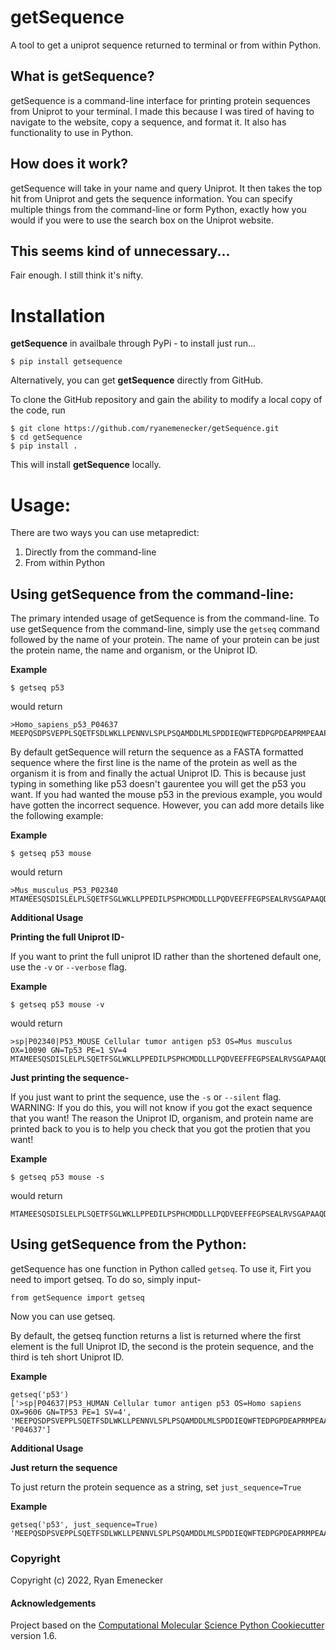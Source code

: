 getSequence
==============================

A tool to get a uniprot sequence returned to terminal or from within Python.

## What is getSequence?

getSequence is a command-line interface for printing protein sequences from Uniprot to your terminal. I made this because I was tired of having to navigate to the website, copy a sequence, and format it. It also has functionality to use in Python.

## How does it work?

getSequence will take in your name and query Uniprot. It then takes the top hit from Uniprot and gets the sequence information. You can specify multiple things from the command-line or form Python, exactly how you would if you were to use the search box on the Uniprot website.

## This seems kind of unnecessary...

Fair enough. I still think it's nifty.

# Installation

**getSequence** in availbale through PyPi - to install just run...

	$ pip install getsequence


Alternatively, you can get **getSequence** directly from GitHub. 

To clone the GitHub repository and gain the ability to modify a local copy of the code, run

	$ git clone https://github.com/ryanemenecker/getSequence.git
	$ cd getSequence
	$ pip install .

This will install **getSequence** locally.

# Usage:

There are two ways you can use metapredict:
1. Directly from the command-line
2. From within Python

## Using getSequence from the command-line:

The primary intended usage of getSequence is from the command-line. To use getSequence from the command-line, simply use the ``getseq`` command followed by the name of your protein. The name of your protein can be just the protein name, the name and organism, or the Uniprot ID. 

**Example**

	$ getseq p53

would return

	>Homo_sapiens_p53_P04637
	MEEPQSDPSVEPPLSQETFSDLWKLLPENNVLSPLPSQAMDDLMLSPDDIEQWFTEDPGPDEAPRMPEAAPPVAPAPAAPTPAAPAPAPSWPLSSSVPSQKTYQGSYGFRLGFLHSGTAKSVTCTYSPALNKMFCQLAKTCPVQLWVDSTPPPGTRVRAMAIYKQSQHMTEVVRRCPHHERCSDSDGLAPPQHLIRVEGNLRVEYLDDRNTFRHSVVVPYEPPEVGSDCTTIHYNYMCNSSCMGGMNRRPILTIITLEDSSGNLLGRNSFEVRVCACPGRDRRTEEENLRKKGEPHHELPPGSTKRALPNNTSSSPQPKKKPLDGEYFTLQIRGRERFEMFRELNEALELKDAQAGKEPGGSRAHSSHLKSKKGQSTSRHKKLMFKTEGPDSD

By default getSequence will return the sequence as a FASTA formatted sequence where the first line is the name of the protein as well as the organism it is from and finally the actual Uniprot ID. This is because just typing in something like p53 doesn't gaurentee you will get the p53 you want. If you had wanted the mouse p53 in the previous example, you would have gotten the incorrect sequence. However, you can add more details like the following example:

**Example**

	$ getseq p53 mouse

would return

	>Mus_musculus_P53_P02340
	MTAMEESQSDISLELPLSQETFSGLWKLLPPEDILPSPHCMDDLLLPQDVEEFFEGPSEALRVSGAPAAQDPVTETPGPVAPAPATPWPLSSFVPSQKTYQGNYGFHLGFLQSGTAKSVMCTYSPPLNKLFCQLAKTCPVQLWVSATPPAGSRVRAMAIYKKSQHMTEVVRRCPHHERCSDGDGLAPPQHLIRVEGNLYPEYLEDRQTFRHSVVVPYEPPEAGSEYTTIHYKYMCNSSCMGGMNRRPILTIITLEDSSGNLLGRDSFEVRVCACPGRDRRTEEENFRKKEVLCPELPPGSAKRALPTCTSASPPQKKKPLDGEYFTLKIRGRKRFEMFRELNEALELKDAHATEESGDSRAHSSYLKTKKGQSTSRHKKTMVKKVGPDSD


**Additional Usage**

**Printing the full Uniprot ID-**

If you want to print the full uniprot ID rather than the shortened default one, use the ``-v`` or ``--verbose`` flag.

**Example**

	$ getseq p53 mouse -v

would return

	>sp|P02340|P53_MOUSE Cellular tumor antigen p53 OS=Mus musculus OX=10090 GN=Tp53 PE=1 SV=4
	MTAMEESQSDISLELPLSQETFSGLWKLLPPEDILPSPHCMDDLLLPQDVEEFFEGPSEALRVSGAPAAQDPVTETPGPVAPAPATPWPLSSFVPSQKTYQGNYGFHLGFLQSGTAKSVMCTYSPPLNKLFCQLAKTCPVQLWVSATPPAGSRVRAMAIYKKSQHMTEVVRRCPHHERCSDGDGLAPPQHLIRVEGNLYPEYLEDRQTFRHSVVVPYEPPEAGSEYTTIHYKYMCNSSCMGGMNRRPILTIITLEDSSGNLLGRDSFEVRVCACPGRDRRTEEENFRKKEVLCPELPPGSAKRALPTCTSASPPQKKKPLDGEYFTLKIRGRKRFEMFRELNEALELKDAHATEESGDSRAHSSYLKTKKGQSTSRHKKTMVKKVGPDSD

**Just printing the sequence-**

If you just want to print the sequence, use the ``-s`` or ``--silent`` flag. WARNING: If you do this, you will not know if you got the exact sequence that you want! The reason the Uniprot ID, organism, and protein name are printed back to you is to help you check that you got the protien that you want!

**Example**

	$ getseq p53 mouse -s

would return

	MTAMEESQSDISLELPLSQETFSGLWKLLPPEDILPSPHCMDDLLLPQDVEEFFEGPSEALRVSGAPAAQDPVTETPGPVAPAPATPWPLSSFVPSQKTYQGNYGFHLGFLQSGTAKSVMCTYSPPLNKLFCQLAKTCPVQLWVSATPPAGSRVRAMAIYKKSQHMTEVVRRCPHHERCSDGDGLAPPQHLIRVEGNLYPEYLEDRQTFRHSVVVPYEPPEAGSEYTTIHYKYMCNSSCMGGMNRRPILTIITLEDSSGNLLGRDSFEVRVCACPGRDRRTEEENFRKKEVLCPELPPGSAKRALPTCTSASPPQKKKPLDGEYFTLKIRGRKRFEMFRELNEALELKDAHATEESGDSRAHSSYLKTKKGQSTSRHKKTMVKKVGPDSD

## Using getSequence from the Python:

getSequence has one function in Python called ``getseq``. To use it, Firt you need to import getseq. To do so, simply input-

	from getSequence import getseq

Now you can use getseq.

By default, the getseq function returns a list is returned where the first element is the full Uniprot ID, the second is the protein sequence, and the third is teh short Uniprot ID. 

**Example**

	getseq('p53')
	['>sp|P04637|P53_HUMAN Cellular tumor antigen p53 OS=Homo sapiens OX=9606 GN=TP53 PE=1 SV=4', 'MEEPQSDPSVEPPLSQETFSDLWKLLPENNVLSPLPSQAMDDLMLSPDDIEQWFTEDPGPDEAPRMPEAAPPVAPAPAAPTPAAPAPAPSWPLSSSVPSQKTYQGSYGFRLGFLHSGTAKSVTCTYSPALNKMFCQLAKTCPVQLWVDSTPPPGTRVRAMAIYKQSQHMTEVVRRCPHHERCSDSDGLAPPQHLIRVEGNLRVEYLDDRNTFRHSVVVPYEPPEVGSDCTTIHYNYMCNSSCMGGMNRRPILTIITLEDSSGNLLGRNSFEVRVCACPGRDRRTEEENLRKKGEPHHELPPGSTKRALPNNTSSSPQPKKKPLDGEYFTLQIRGRERFEMFRELNEALELKDAQAGKEPGGSRAHSSHLKSKKGQSTSRHKKLMFKTEGPDSD', 'P04637']


**Additional Usage**

**Just return the sequence**

To just return the protein sequence as a string, set ``just_sequence=True``

**Example**

	getseq('p53', just_sequence=True)
	'MEEPQSDPSVEPPLSQETFSDLWKLLPENNVLSPLPSQAMDDLMLSPDDIEQWFTEDPGPDEAPRMPEAAPPVAPAPAAPTPAAPAPAPSWPLSSSVPSQKTYQGSYGFRLGFLHSGTAKSVTCTYSPALNKMFCQLAKTCPVQLWVDSTPPPGTRVRAMAIYKQSQHMTEVVRRCPHHERCSDSDGLAPPQHLIRVEGNLRVEYLDDRNTFRHSVVVPYEPPEVGSDCTTIHYNYMCNSSCMGGMNRRPILTIITLEDSSGNLLGRNSFEVRVCACPGRDRRTEEENLRKKGEPHHELPPGSTKRALPNNTSSSPQPKKKPLDGEYFTLQIRGRERFEMFRELNEALELKDAQAGKEPGGSRAHSSHLKSKKGQSTSRHKKLMFKTEGPDSD'


### Copyright

Copyright (c) 2022, Ryan Emenecker


#### Acknowledgements
 
Project based on the 
[Computational Molecular Science Python Cookiecutter](https://github.com/molssi/cookiecutter-cms) version 1.6.
